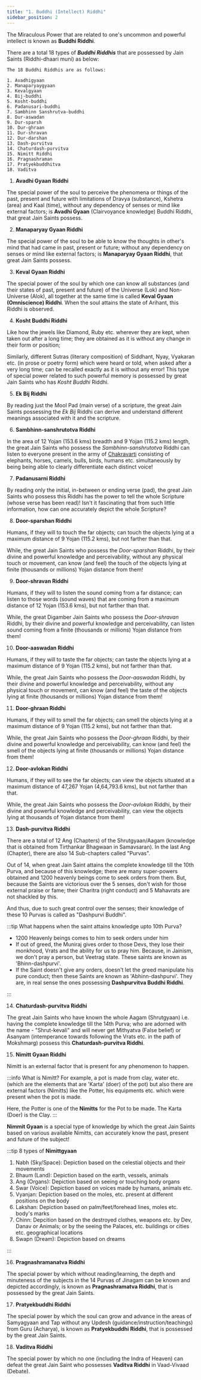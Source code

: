 ```yaml
---
title: "1. Buddhi (Intellect) Riddhi"
sidebar_position: 2
---
```


The Miraculous Power that are related to one's uncommon and powerful intellect is known as **Buddhi Riddhi**. 

There are a total 18 types of ***Buddhi Riddhis*** that are possessed by Jain Saints (Riddhi-dhaari muni) as below:

    The 18 Buddhi Riddhis are as follows:

    1. Avadhigyaan
    2. Manaparyaygyaan
    3. Kevalgyaan
    4. Bij-buddhi
    5. Kosht-buddhi
    6. Padanusari-buddhi
    7. Sambhinn Sanshrutva-buddhi
    8. Dur-aswadan
    9. Dur-sparsh
    10. Dur-ghraan
    11. Dur-shravan
    12. Dur-darshan
    13. Dash-purvitva
    14. Chaturdash-purvitva
    15. Nimitt Riddhi
    16. Pragnashraman
    17. Pratyekbuddhitva
    18. Vaditva

1. **Avadhi Gyaan Riddhi**

The special power of the soul to perceive the phenomena or things of the past, present and future with limitations of Dravya (substance), Kshetra (area) and Kaal (time), without any dependency of senses or mind like external factors; is **Avadhi Gyaan** (Clairvoyance knowledge) Buddhi Riddhi, that great Jain Saints possess.

2. **Manaparyay Gyaan Riddhi**

The special power of the soul to be able to know the thoughts in other's mind that had came in past, present or future; without any dependency on senses or mind like external factors; is **Manaparyay Gyaan Riddhi**, that great Jain Saints possess.

3. **Keval Gyaan Riddhi**

The special power of the soul by which one can know all substances (and their states of past, present and future) of the Universe (Lok) and Non-Universe (Alok), all together at the same time is called **Keval Gyaan (Omniscience) Riddhi**. When the soul attains the state of Arihant, this Riddhi is observed.   

4. **Kosht Buddhi Riddhi**

Like how the jewels like Diamond, Ruby etc. wherever they are kept, when taken out after a long time; they are obtained as it is without any change in their form or position;

Similarly, different Sutras (literary composition) of Siddhant, Nyay, Vyakaran etc. (in prose or poetry form) which were heard or told, when asked after a very long time; can be recalled exactly as it is without any error! This type of special power related to such powerful memory is possessed by great Jain Saints who has *Kosht Buddhi* Riddhi.

5. **Ek Bij Riddhi** 

By reading just the Mool Pad (main verse) of a scripture, the great Jain Saints possessing the *Ek Bij* Riddhi can derive and understand different meanings associated with it and the scripture.

6. **Sambhinn-sanshrutotva Riddhi**

In the area of 12 Yojan (153.6 kms) breadth and 9 Yojan (115.2 kms) length, the great Jain Saints who possess the *Sambhinn-sanshrutotva* Riddhi can listen to everyone present in the army of [Chakravarti](./../Shalaka%20Purush/Chakravarti.md) consisting of elephants, horses, camels, bulls, birds, humans etc. simultaneously by being being able to clearly differentiate each distinct voice!

7. **Padanusarni Riddhi**

By reading only the initial, in-between or ending verse (pad), the great Jain Saints who possess this Riddhi has the power to tell the whole Scripture (whose verse has been read)! Isn't it fascinating that from such little information, how can one accurately depict the whole Scripture?

8. **Door-sparshan Riddhi**

Humans, if they will to touch the far objects; can touch the objects lying at a maximum distance of 9 Yojan (115.2 kms), but not farther than that.

While, the great Jain Saints who possess the *Door-sparshan* Riddhi, by their divine and powerful knowledge and perceivability, without any physical touch or movement, can know (and feel) the touch of the objects lying at finite (thousands or millions) Yojan distance from them!

9. **Door-shravan Riddhi**

Humans, if they will to listen the sound coming from a far distance; can listen to those words (sound waves) that are coming from a maximum distance of 12 Yojan (153.6 kms), but not farther than that.

While, the great Digamber Jain Saints who possess the *Door-shravan* Riddhi, by their divine and powerful knowledge and perceivability, can listen sound coming from a finite (thousands or millions) Yojan distance from them!

10. **Door-aaswadan Riddhi**

Humans, if they will to taste the far objects; can taste the objects lying at a maximum distance of 9 Yojan (115.2 kms), but not farther than that.

While, the great Jain Saints who possess the *Door-aaswadan* Riddhi, by their divine and powerful knowledge and perceivability, without any physical touch or movement, can know (and feel) the taste of the objects lying at finite (thousands or millions) Yojan distance from them!

11. **Door-ghraan Riddhi**

Humans, if they will to smell the far objects; can smell the objects lying at a maximum distance of 9 Yojan (115.2 kms), but not farther than that.

While, the great Jain Saints who possess the *Door-ghraan* Riddhi, by their divine and powerful knowledge and perceivability, can know (and feel) the smell of the objects lying at finite (thousands or millions) Yojan distance from them!

12. **Door-avlokan Riddhi**

Humans, if they will to see the far objects; can view the objects situated at a maximum distance of 47,267 Yojan (4,64,793.6 kms), but not farther than that.

While, the great Jain Saints who possess the *Door-avlokan* Riddhi, by their divine and powerful knowledge and perceivability, can view the objects lying at thousands of Yojan distance from them!

13. **Dash-purvitva Riddhi**

There are a total of 12 Ang (Chapters) of the Shrutgyaan/Aagam (knowledge that is obtained from Tirthankar Bhagwaan in Samavsaran). In the last Ang (Chapter), there are also 14 Sub-chapters called "Purvas".

Out of 14, when great Jain Saint attains the complete knowledge till the 10th Purva, and because of this knowledge; there are many super-powers obtained and 1200 heavenly beings come to seek orders from them. But, because the Saints are victorious over the 5 senses, don't wish for those external praise or fame; their Charitra (right conduct) and 5 Mahavrats are not shackled by this. 

And thus, due to such great control over the senses; their knowledge of these 10 Purvas is called as "Dashpurvi Buddhi".

:::tip What happens when the saint attains knowledge upto 10th Purva?

- 1200 Heavenly beings comes to him to seek orders under him
- If out of greed, the Muniraj gives order to those Devs, they lose their monkhood, Vrats and the ability for us to pray him. Because, in Jainism, we don't pray a person, but Veetrag state. These saints are known as 'Bhinn-dashpurvi'.
- If the Saint doesn't give any orders, doesn't let the greed manipulate his pure conduct; then these Saints are known as 'Abhinn-dashpurvi'. They are, in real sense the ones possessing **Dashpurvitva Buddhi Riddhi**. 

:::

14. **Chaturdash-purvitva Riddhi**

The great Jain Saints who have known the whole Aagam (Shrutgyaan) i.e. having the complete knowledge till the 14th Purva; who are adorned with the name - "Shrut-kevali" and will never get Mithyatva (False belief) or Asanyam (intemperance towards following the Vrats etc. in the path of Mokshmarg) possess this **Chaturdash-purvitva Riddhi**.

15. **Nimitt Gyaan Riddhi**

Nimitt is an external factor that is present for any phenomenon to happen. 

:::info What is Nimitt?
For example, a pot is made from clay, water etc. (which are the elements that are 'Karta' (doer) of the pot) but also there are external factors (Nimitts) like the Potter, his equipments etc. which were present when the pot is made.

Here, the Potter is one of the **Nimitts** for the Pot to be made. The Karta (Doer) is the Clay.
:::

**Nimmit Gyaan** is a special type of knowledge by which the great Jain Saints based on various available Nimitts, can accurately know the past, present and future of the subject!

:::tip 8 types of **Nimittgyaan**

1. Nabh (Sky/Space): Depiction based on the celestial objects and their movements
2. Bhaum (Land): Depiction based on the earth, vessels, animals
3. Ang (Organs): Depiction based on seeing or touching body organs
4. Swar (Voice): Depiction based on voices made by humans, animals etc.
5. Vyanjan: Depiction based on the moles, etc. present at different positions on the body
6. Lakshan: Depiction based on palm/feet/forehead lines, moles etc. body's marks
7. Chinn: Depcition based on the destroyed clothes, weapons etc. by Dev, Danav or Animals; or by the seeing the Palaces, etc. buildings or cities etc. geographical locations
8. Swapn (Dream): Depiction based on dreams

:::

16. **Pragnashramanatva Riddhi**

The special power by which without reading/learning, the depth and minuteness of the subjects in the 14 Purvas of Jinagam can be known and depicted accordingly, is known as **Pragnashramatva Riddhi**, that is possessed by the great Jain Saints.

17. **Pratyekbuddhi Riddhi**

The special power by which the soul can grow and advance in the areas of Samyagyaan and Tap without any Updesh (guidance/instruction/teachings) from Guru (Acharya), is known as **Pratyekbuddhi Riddhi**, that is possessed by the great Jain Saints.

18. **Vaditva Riddhi**

The special power by which no one (including the Indra of Heaven) can defeat the great Jain Saint who possesses **Vaditva Riddhi** in Vaad-Vivaad (Debate).







